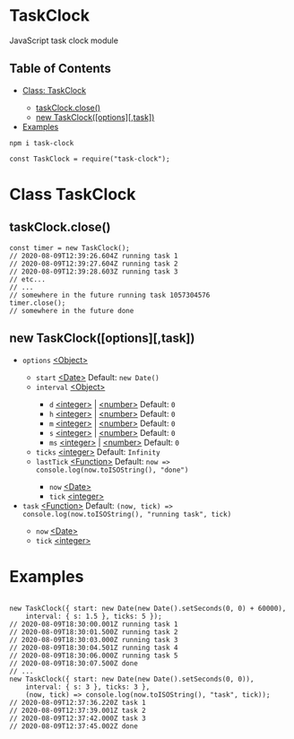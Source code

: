 # TaskClock
JavaScript task clock module

<h2>Table of Contents</h2>
<ul>
    <li><a href="https://github.com/BerendKemper/task-clock#class-taskclock">Class: TaskClock</a></li>
    <ul>
        <li><a href="https://github.com/BerendKemper/task-clock#taskclockclose">taskClock.close()</a></li>
        <li><a href="https://github.com/BerendKemper/task-clock#new-taskclockoptionstask">new TaskClock([options][,task])</a></li>
    </ul>
    <li><a href="https://github.com/BerendKemper/task-clock#examples">Examples</a></li>
</ul>

<pre><code class="language-javascript">npm i task-clock

const TaskClock = require("task-clock");</code></pre>

<h1>Class TaskClock</h1>
<h2>taskClock.close()</h2>
<pre><code class="language-javascript">const timer = new TaskClock();
// 2020-08-09T12:39:26.604Z running task 1
// 2020-08-09T12:39:27.604Z running task 2
// 2020-08-09T12:39:28.603Z running task 3
// etc...
// ...
// somewhere in the future running task 1057304576
timer.close();
// somewhere in the future done</code></pre>

<h2>new TaskClock([options][,task])</h2>
<ul>
    <li><code>options</code> <a href="https://developer.mozilla.org/en-US/docs/Web/JavaScript/Reference/Global_Objects/Object">&lt;Object&gt;</a></li>
    <ul>
        <li><code>start</code> <a href="https://developer.mozilla.org/en-US/docs/Web/JavaScript/Reference/Global_Objects/Date">&lt;Date></a> Default: <code>new Date()</code></li>
        <li><code>interval</code> <a href="https://developer.mozilla.org/en-US/docs/Web/JavaScript/Reference/Global_Objects/Object">&lt;Object&gt;</a></li>
        <ul>
            <li><code>d</code> <a href="https://developer.mozilla.org/en-US/docs/Web/JavaScript/Data_structures#Number_type">&lt;integer&gt;</a> | <a href="https://developer.mozilla.org/en-US/docs/Web/JavaScript/Data_structures#Number_type">&lt;number&gt;</a> Default: <code>0</code></li>
            <li><code>h</code> <a href="https://developer.mozilla.org/en-US/docs/Web/JavaScript/Data_structures#Number_type">&lt;integer&gt;</a> | <a href="https://developer.mozilla.org/en-US/docs/Web/JavaScript/Data_structures#Number_type">&lt;number&gt;</a> Default: <code>0</code></li>
            <li><code>m</code> <a href="https://developer.mozilla.org/en-US/docs/Web/JavaScript/Data_structures#Number_type">&lt;integer&gt;</a> | <a href="https://developer.mozilla.org/en-US/docs/Web/JavaScript/Data_structures#Number_type">&lt;number&gt;</a> Default: <code>0</code></li>
            <li><code>s</code> <a href="https://developer.mozilla.org/en-US/docs/Web/JavaScript/Data_structures#Number_type">&lt;integer&gt;</a> | <a href="https://developer.mozilla.org/en-US/docs/Web/JavaScript/Data_structures#Number_type">&lt;number&gt;</a> Default: <code>0</code></li>
            <li><code>ms</code> <a href="https://developer.mozilla.org/en-US/docs/Web/JavaScript/Data_structures#Number_type">&lt;integer&gt;</a> | <a href="https://developer.mozilla.org/en-US/docs/Web/JavaScript/Data_structures#Number_type">&lt;number&gt;</a> Default: <code>0</code></li>
        </ul>
        <li><code>ticks</code> <a href="https://developer.mozilla.org/en-US/docs/Web/JavaScript/Data_structures#Number_type">&lt;integer&gt;</a> Default: <code>Infinity</code></li>
        <li><code>lastTick</code> <a href="https://developer.mozilla.org/en-US/docs/Web/JavaScript/Reference/Global_Objects/Function">&lt;Function&gt;</a> Default: <code>now => console.log(now.toISOString(), "done")</code></li>
        <ul>
            <li><code>now</code> <a href="https://developer.mozilla.org/en-US/docs/Web/JavaScript/Reference/Global_Objects/Date">&lt;Date></a></li>
            <li><code>tick</code> <a href="https://developer.mozilla.org/en-US/docs/Web/JavaScript/Data_structures#Number_type">&lt;integer&gt;</a></li>
        </ul>
    </ul>
    <li><code>task</code> <a href="https://developer.mozilla.org/en-US/docs/Web/JavaScript/Reference/Global_Objects/Function">&lt;Function&gt;</a> Default: <code>(now, tick) => console.log(now.toISOString(), "running task", tick)</code></li>
    <ul>
        <li><code>now</code> <a href="https://developer.mozilla.org/en-US/docs/Web/JavaScript/Reference/Global_Objects/Date">&lt;Date></a></li>
        <li><code>tick</code> <a href="https://developer.mozilla.org/en-US/docs/Web/JavaScript/Data_structures#Number_type">&lt;integer&gt;</a></li>
    </ul>
</ul>

<h1>Examples</h1>
<pre>
<code>
new TaskClock({ start: new Date(new Date().setSeconds(0, 0) + 60000), 
    interval: { s: 1.5 }, ticks: 5 });
// 2020-08-09T18:30:00.001Z running task 1
// 2020-08-09T18:30:01.500Z running task 2
// 2020-08-09T18:30:03.000Z running task 3
// 2020-08-09T18:30:04.501Z running task 4
// 2020-08-09T18:30:06.000Z running task 5
// 2020-08-09T18:30:07.500Z done
// ...
new TaskClock({ start: new Date(new Date().setSeconds(0, 0)),
    interval: { s: 3 }, ticks: 3 },
    (now, tick) => console.log(now.toISOString(), "task", tick));
// 2020-08-09T12:37:36.220Z task 1
// 2020-08-09T12:37:39.001Z task 2
// 2020-08-09T12:37:42.000Z task 3
// 2020-08-09T12:37:45.002Z done
</code>
</pre>